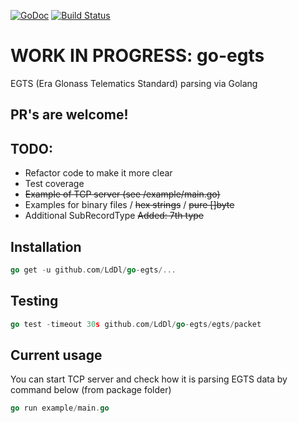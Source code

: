 [![GoDoc](https://godoc.org/github.com/golang/gddo?status.svg)](https://godoc.org/github.com/LdDl/go-egts)
[![Build Status](https://travis-ci.com/LdDl/go-egts.svg?branch=master)](https://travis-ci.com/LdDl/go-egts)

# WORK IN PROGRESS: go-egts
EGTS (Era Glonass Telematics Standard) parsing via Golang

## PR's are welcome!

## TODO:
* Refactor code to make it more clear
* Test coverage
* ~~Example of TCP server (see /example/main.go)~~
* Examples for binary files / ~~hex strings~~ / ~~pure []byte~~
* Additional SubRecordType ~~Added: 7th type~~

## Installation
```go
go get -u github.com/LdDl/go-egts/...
```

## Testing
```go
go test -timeout 30s github.com/LdDl/go-egts/egts/packet
```

## Current usage
You can start TCP server and check how it is parsing EGTS data by command below (from package folder)
```go
go run example/main.go
```

